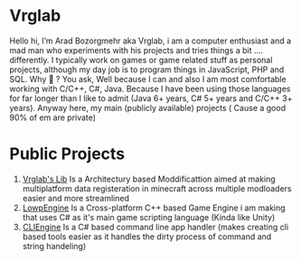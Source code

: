 # Vrglab
Hello hi, I’m Arad Bozorgmehr aka Vrglab, i am a computer enthusiast and a mad man who experiments with his projects and tries things a bit .... differently. I typically work on games or game related stuff as personal projects, although my day job is to program things in JavaScript, PHP and SQL.
Why 🤔 ? You ask, Well because I can and also I am most comfortable working with C/C++, C#, Java. Because I have been using those languages for far longer than I like to admit (Java 6+ years, C# 5+ years and C/C++ 3+ years). Anyway here, my main (publicly available) projects ( Cause a good 90% of em are private)

# Public Projects
1. [Vrglab's Lib](https://github.com/vrglab/VrglabsLib) Is a Architectury based Moddificattion aimed at making multiplatform data registeration in minecraft across multiple modloaders easier and more streamlined
1. [LowpEngine](https://github.com/vrglab/LowpEngine) Is a Cross-platform C++ based Game Engine i am making that uses C# as it's main game scripting language (Kinda like Unity)
2. [CLIEngine](https://github.com/vrglab/CLIEngine) Is a C# based command line app handler (makes creating cli based tools easier as it handles the dirty process of command and string handeling)
